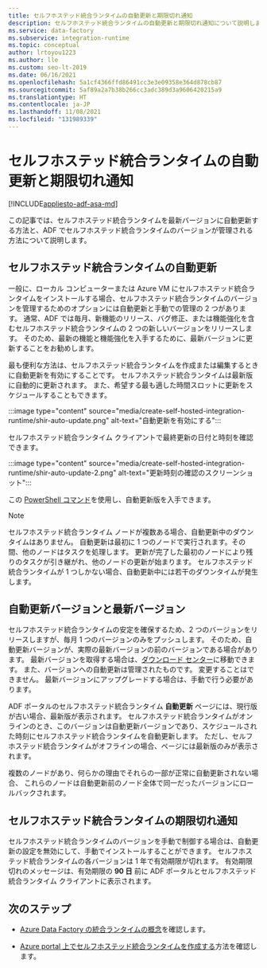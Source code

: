 ```yaml
---
title: セルフホステッド統合ランタイムの自動更新と期限切れ通知
description: セルフホステッド統合ランタイムの自動更新と期限切れ通知について説明します。
ms.service: data-factory
ms.subservice: integration-runtime
ms.topic: conceptual
author: lrtoyou1223
ms.author: lle
ms.custom: seo-lt-2019
ms.date: 06/16/2021
ms.openlocfilehash: 5a1cf4366ffd86491cc3e3e09358e364d878cb87
ms.sourcegitcommit: 5af89a2a7b38b266cc3adc389d3a9606420215a9
ms.translationtype: HT
ms.contentlocale: ja-JP
ms.lasthandoff: 11/08/2021
ms.locfileid: "131989339"
---
```

# <a name="self-hosted-integration-runtime-auto-update-and-expire-notification"></a>セルフホステッド統合ランタイムの自動更新と期限切れ通知

[!INCLUDE[appliesto-adf-asa-md](includes/appliesto-adf-asa-md.md)]

この記事では、セルフホステッド統合ランタイムを最新バージョンに自動更新する方法と、ADF でセルフホステッド統合ランタイムのバージョンが管理される方法について説明します。

## <a name="self-hosted-integration-runtime-auto-update"></a>セルフホステッド統合ランタイムの自動更新
一般に、ローカル コンピューターまたは Azure VM にセルフホステッド統合ランタイムをインストールする場合、セルフホステッド統合ランタイムのバージョンを管理するためのオプションには自動更新と手動での管理の 2 つがあります。 通常、ADF では毎月、新機能のリリース、バグ修正、または機能強化を含むセルフホステッド統合ランタイムの 2 つの新しいバージョンをリリースします。 そのため、最新の機能と機能強化を入手するために、最新バージョンに更新することをお勧めします。

最も便利な方法は、セルフホステッド統合ランタイムを作成または編集するときに自動更新を有効にすることです。 セルフホステッド統合ランタイムは最新版に自動的に更新されます。 また、希望する最も適した時間スロットに更新をスケジュールすることもできます。

:::image type="content" source="media/create-self-hosted-integration-runtime/shir-auto-update.png" alt-text="自動更新を有効にする":::

セルフホステッド統合ランタイム クライアントで最終更新の日付と時刻を確認できます。

:::image type="content" source="media/create-self-hosted-integration-runtime/shir-auto-update-2.png" alt-text="更新時刻の確認のスクリーンショット":::

この [PowerShell コマンド](/powershell/module/az.datafactory/get-azdatafactoryv2integrationruntime?view=azps-6.1.0&preserve-view=true#example-5--get-self-hosted-integration-runtime-with-detail-status)を使用し、自動更新版を入手できます。 

> [!NOTE]
> セルフホステッド統合ランタイム ノードが複数ある場合、自動更新中のダウンタイムはありません。 自動更新は最初に 1 つのノードで実行されます。その間、他のノードはタスクを処理します。 更新が完了した最初のノードにより残りのタスクが引き継がれ、他のノードの更新が始まります。 セルフホステッド統合ランタイムが 1 つしかない場合、自動更新中には若干のダウンタイムが発生します。

## <a name="auto-update-version-vs-latest-version"></a>自動更新バージョンと最新バージョン
セルフホステッド統合ランタイムの安定を確保するため、2 つのバージョンをリリースしますが、毎月 1 つのバージョンのみをプッシュします。 そのため、自動更新バージョンが、実際の最新バージョンの前のバージョンである場合があります。 最新バージョンを取得する場合は、[ダウンロード センター](https://www.microsoft.com/download/details.aspx?id=39717)に移動できます。 また、バージョンへの自動更新は管理されたものです。 変更することはできません。 最新バージョンにアップグレードする場合は、手動で行う必要があります。 

ADF ポータルのセルフホステッド統合ランタイム **自動更新** ページには、現行版が古い場合、最新版が表示されます。 セルフホステッド統合ランタイムがオンラインのとき、このバージョンは自動更新バージョンであり、スケジュールされた時刻にセルフホステッド統合ランタイムを自動更新します。 ただし、セルフホステッド統合ランタイムがオフラインの場合、ページには最新版のみが表示されます。

複数のノードがあり、何らかの理由でそれらの一部が正常に自動更新されない場合、 これらのノードは自動更新前のノード全体で同一だったバージョンにロールバックされます。 

## <a name="self-hosted-integration-runtime-expire-notification"></a>セルフホステッド統合ランタイムの期限切れ通知
セルフホステッド統合ランタイムのバージョンを手動で制御する場合は、自動更新の設定を無効にして、手動でインストールすることができます。 セルフホステッド統合ランタイムの各バージョンは 1 年で有効期限が切れます。 有効期限切れのメッセージは、有効期限の **90 日** 前に ADF ポータルとセルフホステッド統合ランタイム クライアントに表示されます。

## <a name="next-steps"></a>次のステップ

- [Azure Data Factory の統合ランタイムの概念](./concepts-integration-runtime.md)を確認します。

- [Azure portal 上でセルフホステッド統合ランタイムを作成する](./create-self-hosted-integration-runtime.md)方法を確認します。
